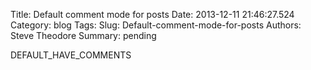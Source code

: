 Title: Default comment mode for posts
Date: 2013-12-11 21:46:27.524
Category: blog
Tags: 
Slug: Default-comment-mode-for-posts
Authors: Steve Theodore
Summary: pending

DEFAULT_HAVE_COMMENTS


